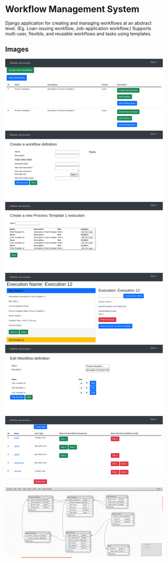 # Workflow Management System
Django application for creating and managing workflows at an abstract level. (Eg. Loan-issuing workflow, Job-application workflow.) Supports multi-user, flexible, and reusable workflows and tasks using templates.

## Images

![](images/1.png)
![](images/2.png)
![](images/3.png)
![](images/4.png)
![](images/5.png)
![](images/6.png)
![](images/7.png)
